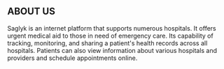 ## ABOUT US
   Saglyk is an internet platform that supports numerous hospitals. It offers urgent medical aid to those in need of emergency care. Its capability of tracking, monitoring, and sharing a patient's health records across all hospitals. Patients can also view information about various hospitals and providers and schedule appointments online.